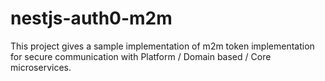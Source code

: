 # nestjs-auth0-m2m
This project gives a sample implementation of m2m token implementation for secure communication with Platform / Domain based / Core microservices.
